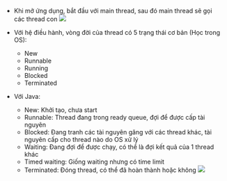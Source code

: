- Khi mở ứng dụng, bắt đầu với main thread, sau đó main thread sẽ gọi các thread con
![](https://i.imgur.com/JSlFQkd.png)

- Với hệ điều hành, vòng đời của thread có 5 trạng thái cơ bản (Học trong OS):
  + New
  + Runnable
  + Running
  + Blocked
  + Terminated
- Với Java:
  + New: Khởi tạo, chưa start
  + Runnable: Thread đang trong ready queue, đợi để được cấp tài nguyên
  + Blocked: Đang tranh các tài nguyên găng với các thread khác, tài nguyên cấp cho thread nào do OS xử lý
  + Waiting: Đang đợi để được chạy, có thể là đợi kết quả của 1 thread khác
  + Timed waiting: Giống waiting nhưng có time limit
  + Terminated: Đóng thread, có thể đã hoàn thành hoặc không
![](https://i.imgur.com/ENZnwLa.png)


